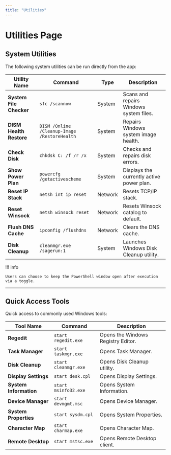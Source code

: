 ```yaml
---
title: "Utilities"
---
```


# Utilities Page

## System Utilities

The following system utilities can be run directly from the app:

| Utility Name            | Command                                      | Type    | Description                               |
| ----------------------- | -------------------------------------------- | ------- | ----------------------------------------- |
| **System File Checker** | `sfc /scannow`                               | System  | Scans and repairs Windows system files.   |
| **DISM Health Restore** | `DISM /Online /Cleanup-Image /RestoreHealth` | System  | Repairs Windows system image health.      |
| **Check Disk**          | `chkdsk C: /f /r /x`                         | System  | Checks and repairs disk errors.           |
| **Show Power Plan**     | `powercfg /getactivescheme`                  | System  | Displays the currently active power plan. |
| **Reset IP Stack**      | `netsh int ip reset`                         | Network | Resets TCP/IP stack.                      |
| **Reset Winsock**       | `netsh winsock reset`                        | Network | Resets Winsock catalog to default.        |
| **Flush DNS Cache**     | `ipconfig /flushdns`                         | Network | Clears the DNS cache.                     |
| **Disk Cleanup**        | `cleanmgr.exe /sagerun:1`                    | System  | Launches Windows Disk Cleanup utility.    |

!!! info

    Users can choose to keep the PowerShell window open after execution via a toggle.

---

## Quick Access Tools

Quick access to commonly used Windows tools:

| Tool Name              | Command              | Description                        |
| ---------------------- | -------------------- | ---------------------------------- |
| **Regedit**            | `start regedit.exe`  | Opens the Windows Registry Editor. |
| **Task Manager**       | `start taskmgr.exe`  | Opens Task Manager.                |
| **Disk Cleanup**       | `start cleanmgr.exe` | Opens Disk Cleanup utility.        |
| **Display Settings**   | `start desk.cpl`     | Opens Display Settings.            |
| **System Information** | `start msinfo32.exe` | Opens System Information.          |
| **Device Manager**     | `start devmgmt.msc`  | Opens Device Manager.              |
| **System Properties**  | `start sysdm.cpl`    | Opens System Properties.           |
| **Character Map**      | `start charmap.exe`  | Opens Character Map.               |
| **Remote Desktop**     | `start mstsc.exe`    | Opens Remote Desktop client.       |
